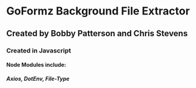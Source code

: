 # GoFormz Background File Extractor
## Created by Bobby Patterson and Chris Stevens
### Created in Javascript
#### Node Modules include:
##### Axios, DotEnv, File-Type